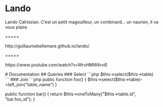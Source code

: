 Lando
=====
<p>Lando Calrissian. C’est un petit magouilleur, un combinard... un vaurien, il va vous plaire.</p>
=====
<p>http://guillaumebellemare.github.io/lando/</p>
=====
<p>https://www.youtube.com/watch?v=WrvHMW4rviE</p>
# Documentation
## Queries
### Select
```php
$this->select($this->table)
```
### Join
```php
public function foo() {
  $this->select($this->table)->left_join("table_name")
}

public function bar() {
  return $this->oneToMany("$this->table.id", "bar.foo_id");
}
```
